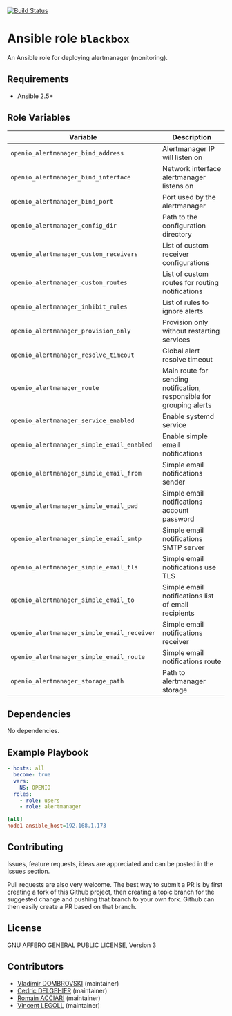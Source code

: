 [![Build Status](https://travis-ci.org/open-io/ansible-role-openio-alertmanager.svg?branch=master)](https://travis-ci.org/open-io/ansible-role-openio-blackbox)
# Ansible role `blackbox`

An Ansible role for deploying alertmanager (monitoring).

## Requirements

- Ansible 2.5+

## Role Variables

| Variable                                    | Description                                                          |
| ------------------------------------------- | -------------------------------------------------------------------- |
| `openio_alertmanager_bind_address`          | Alertmanager IP will listen on                                       |
| `openio_alertmanager_bind_interface`        | Network interface alertmanager listens on                            |
| `openio_alertmanager_bind_port`             | Port used by the alertmanager                                        |
| `openio_alertmanager_config_dir`            | Path to the configuration directory                                  |
| `openio_alertmanager_custom_receivers`      | List of custom receiver configurations                               |
| `openio_alertmanager_custom_routes`         | List of custom routes for routing notifications                      |
| `openio_alertmanager_inhibit_rules`         | List of rules to ignore alerts                                       |
| `openio_alertmanager_provision_only`        | Provision only without restarting services                           |
| `openio_alertmanager_resolve_timeout`       | Global alert resolve timeout                                         |
| `openio_alertmanager_route`                 | Main route for sending notification, responsible for grouping alerts |
| `openio_alertmanager_service_enabled`       | Enable systemd service                                               |
| `openio_alertmanager_simple_email_enabled`  | Enable simple email notifications                                    |
| `openio_alertmanager_simple_email_from`     | Simple email notifications sender                                    |
| `openio_alertmanager_simple_email_pwd`      | Simple email notifications account password                          |
| `openio_alertmanager_simple_email_smtp`     | Simple email notifications SMTP server                               |
| `openio_alertmanager_simple_email_tls`      | Simple email notifications use TLS                                   |
| `openio_alertmanager_simple_email_to`       | Simple email notifications list of email recipients                  |
| `openio_alertmanager_simple_email_receiver` | Simple email notifications receiver                                  |
| `openio_alertmanager_simple_email_route`    | Simple email notifications route                                     |
| `openio_alertmanager_storage_path`          | Path to alertmanager storage                                         |

## Dependencies

No dependencies.

## Example Playbook

```yaml
- hosts: all
  become: true
  vars:
    NS: OPENIO
  roles:
    - role: users
    - role: alertmanager
```


```ini
[all]
node1 ansible_host=192.168.1.173
```

## Contributing

Issues, feature requests, ideas are appreciated and can be posted in the Issues section.

Pull requests are also very welcome.
The best way to submit a PR is by first creating a fork of this Github project, then creating a topic branch for the suggested change and pushing that branch to your own fork.
Github can then easily create a PR based on that branch.

## License

GNU AFFERO GENERAL PUBLIC LICENSE, Version 3

## Contributors

- [Vladimir DOMBROVSKI](https://github.com/vdombrovski) (maintainer)
- [Cedric DELGEHIER](https://github.com/cdelgehier) (maintainer)
- [Romain ACCIARI](https://github.com/racciari) (maintainer)
- [Vincent LEGOLL](https://github.com/vincent-legoll) (maintainer)
